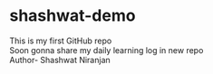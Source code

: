 # shashwat-demo
This is my first GitHub repo
<br>
Soon gonna share my daily learning log in new repo 
<br>
Author- Shashwat Niranjan
